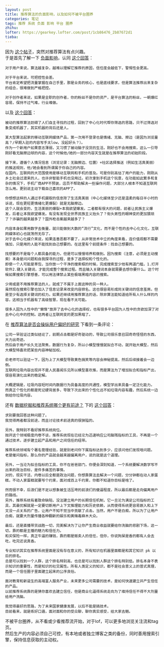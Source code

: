 ```yaml
---
layout: post
title: 推荐算法的负面影响，以及如何不被平台圈养
categories: 笔记
tags: 推荐 系统 负面 影响 平台 圈养
zhihu: 
lofter: https://gearkey.lofter.com/post/1cb86476_2b87672d1
tieba: 
---
```


因为 [这个帖子](https://tieba.baidu.com/p/8292175582)，突然对推荐算法有点兴趣。  
于是首先了解一下 [负面影响](https://www.zhihu.com/question/278638088)，认同 [这个回答](https://www.zhihu.com/question/278638088/answer/2775633595)：

```
对于用户来说，算法越复杂，越难以理解它推荐的原因，信任度会越低下，警惕性会更高。

对于平台来说，可把控性会差。
平台肯定希望把流量掌握在自己手里，那是业务的核心，也是底线要求，但是算法推荐出来复杂的组合，很难做到严格把控。

对于创作者来说，如果是全职的创作者，你的粉丝不是你的资产，是平台算法的粉丝，一朝爆红容易，保持不过气难，行业难做。
```

以及 [这个回答](https://www.zhihu.com/question/278638088/answer/1856674636)：

```
被动的推荐算法妨碍了人们自主寻找的过程，回到了中心化时代帮你筛选的思路，只不过筛选对象变成机器了，其实机器的背后还是人。

某大型算法起家的移动互联网媒体产品，第一次用不登录也是情绪、无脑、擦边（是因为浏览量高？/早期入驻的内容写手太low，没起好头？）。
作为一个新用户如果意志薄弱，又习惯了被动脑子没货的生活，刚好也不会用搜索，这么一引导刚好看无脑擦边球的内容，这个时候他/她的一部分内容天生就是在推荐算法的初始阶段。

接下来，遵循个人情况信息（浏览记录：无脑擦边、位置）+社区选择推送（例如生活真美丽）的推送规则，他/她会看到所谓属于你自己的内容。
在国内，互联网的大范围使用是移动互联网和手机的普及。可是你别高估了用户的能力，刚刚从乡土社会过渡来的人，也许非智能手机也没用过。初次拿到手机这个玩意，在功能如此繁多和复杂的情况下，手机厂商APP不预装，店员不帮助解决一些操作问题，大部分人根本不知道互联网怎么用。更别说主动下载自己喜欢的APP了。

你想想这样的人通过手机摄取的信息除了生活真美丽（中心化媒体至少还是温柔的每日半小时的诉说，现在更短更情绪化更爆裂）就是无脑擦边。
这个人就会变的，生活美丽的爆裂+本我欲望爆发。二者都有很大的问题，前者让民族主义爆发，后者让本我欲望爆发。有没有发现全世界民族主义抬头了？街头男性的眼神变的更加猥琐了？诈骗的越来越多了？国外枪击案越来越多了？

内容本身如果用数字去衡量，就只能做到大数的“流行”文化，而不是个性的去中心化文化，互联网媒体初心也就荡然无存了。
对于去中心化媒介来说，如果连善恶都不要了，从非常技术中立的角度来看，连价值观都不需要强加，只是用的人能不能找到自己想要的。在这里有个前提条件：找自己想要的。

找想要的不是每个人都具备的能力，但是可以慢慢培养和做到。因为搜索（注意，必须是主动搜索）本身是问问题和自我探寻的过程，是多了选择权和个性化的。
即使一个人可能是草包，当你放一个干净的搜索框的时候，完成搜索至少他有两道门槛，1.打开软件2.键入关键词，才能完成整个搜索过程。而且输入关键词本身就需要去想你要什么。这个时候如果搜索引擎想善，可以用法律禁止某些极端黑暗内容的搜索。

少用或是不用推荐算法的人，就成了不属于上面这种的另一种人。
虽然现在搜索引擎也加入了信息记录来改变内容排名，这也很容易形成同关键词的信息茧房。但是至少有选择关键词的权力。如果还继续用推荐算法的话，除非算法能知道给所有人什么样的内容，这相当于机器有了高级智慧，现在看不太可能。

很多人因为人性中的"懒惰"放弃了去中心化的选择权，也有很多平台因为人性中的贪欲加深了对去中心化中的控制。这两者让互联网变的更加黑暗了。
```

在 [推荐算法是否会操纵用户偏好的研究](https://zhuanlan.zhihu.com/p/590105693) 下看到一条评论：

```
公司一早验证过类似结论了，前期点击都是好奇驱动的，导致公司很乐意召回奇奇怪怪的东西，大力出奇迹。
然后由于用户长久无法聚焦，数据行为复杂，所以小模型慢慢就拟合不动，就开始大模型，然后大模型特喜欢把某些内容神秘加权。

俞老师可以验证一下，因为上了大模型导致黄色搞笑等内容会神秘提高，然后后续接着会一边倒。
互联网垃圾内容出现并不是人民喜闻乐见所以模型喜欢推，而是算法为了增加拟合和指标产出，很容易演化出来的稳定解。

大概逻辑是，垃圾内容短时间内数据行为具备高度的共通性，模型学出来具备一定泛化能力。
而真正个性化的都是死记硬背居多，导致下次出来的个性化远不如垃圾内容有趣，然后系统一边倒给你垃圾内容。
```

还有 [数据挖掘和推荐系统哪个更有前途？](https://www.zhihu.com/question/347124090) 下的 [这个回答](https://www.zhihu.com/question/347124090/answer/1305991525)：

```
求别要我回答这种问题了。
我觉得两者都没前途，而且讨论技术前途真的很狭隘的。

另外，我特别不看好推荐系统岗位。
抛开这个领域极度内卷不谈，推荐系统现在已经沦为迅速响应公司脑残指标的工具，不再是一个通过技术，逐步建立起产品和用户之间信任的纽带。

推荐系统领域有个著名管理经验，就是别老问你下属指标达到多少，应该问他们发现啥问题。
老是催问指标，那么你的产品就会越来越偏离用户，说的就是这个道理。

另外，一当沦为拟合指标的工具，你不在爸爸部门，你便会深刻知道，一个系统要解决数学写不出来的政治目标，是件多痛苦的事情。
对的，现实干活，内卷以后全都是政治问题，你想靠算法去解决一个问题，分分钟都在动人家蛋糕，不动人家蛋糕就要写个约束，面对成百上千约束，你都不知道你目标是啥了。

然而很不幸，后浪们是不足以想象被生活压垮的前浪们的傻逼程度，所以最后都是走向偏离用户的路线。
另外，推荐系统有着致命缺陷，没法建立用户的长期信任机制，它一旦沦为满足公司指标的工具，其最优解就是一定要切断用户上下文推理能力和历史依赖，从而使得系统更容易嵌入和上下文没一点关系的广告，让用户不知不觉当中贡献了点击。当然，用户不是白痴，所以为了让用户白痴，就要大剂量传播各种翻新的娱乐和黄赌毒麻木大众。

最后，还是直播带货战胜一切，完美解决为了让你产生商业收益就要给你洗脑的悲剧下场，这一切，靠的都是主播的魅力和信任力。
和买保险一样，真正牛逼的赚钱，靠的都是贩卖人的信任，信你，你说狗屎是香的都有人会去吃，吃完还说真香。

专业知识其实在推荐系统里面是没有存在意义的，所有知识在机器里面都是和其它知识 pk 以后的排名。
总是可以找到一个人群，这个排名特别高，也总是可以找到人群这个排名特别低。排名本身不表示知识的重要性，而是知识的社交属性。所有人类定义的知识，都不是社会意义上的普式真理，而是一个信任圈子里面建立起来的公序良俗。

面对教育和新诞生的高端富人服务产业，未来更多公司需要的技术，是如何快速建立并产生信任的产品。
以前推荐系统靠的是猜你喜欢去建立信任，但是商业化逼得系统走向为了维持信任不得不大剂量给用户洗脑。

我觉得最好的思路，为了未来国家健康发展，以后不能是搞技术。
目前看来，就是练好口遁，面对面和你的受众聊，聊你真实感受，给大家去魅。
```

不被平台圈养，从不看或少看推荐流开始，对于lof，可以更多地浏览关注流和tag页。  
然后生产的内容必须自己可控，有本地或者独立博客之类的备份，同时善用搜索引擎，保持信息获取的主动权。